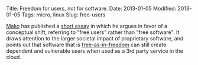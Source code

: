 Title: Freedom for users, not for software.
Date: 2013-01-05
Modified: 2013-01-05
Tags: micro, linux
Slug: free-users

[Mako](http://mako.cc/) has published a [short essay](http://mako.cc/writing/hill-freedom_for_users.html) in which he argues in favor of a conceptual shift, referring to "free users" rather than "free software". It draws attention to the larger societal impact of proprietary software, and points out that software that is [free-as-in-freedom](https://en.wikipedia.org/wiki/Gratis_versus_libre) can still create dependent and vulnerable users when used as a 3rd party service in the cloud.
